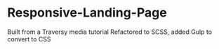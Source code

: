 # Responsive-Landing-Page
Built from a Traversy media tutorial
Refactored to SCSS, added Gulp to convert to CSS
